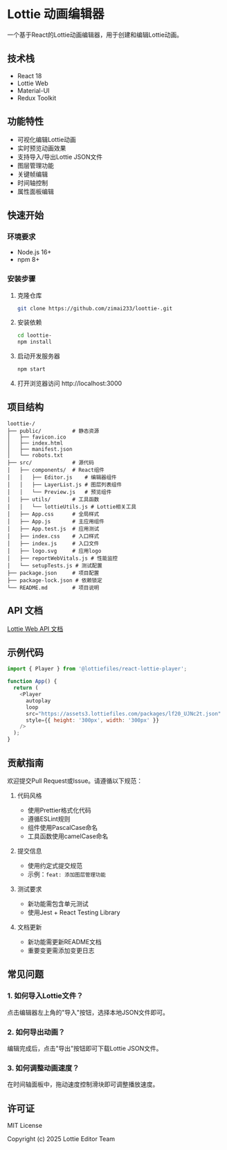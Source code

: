 # Lottie 动画编辑器

一个基于React的Lottie动画编辑器，用于创建和编辑Lottie动画。

## 技术栈

- React 18
- Lottie Web
- Material-UI
- Redux Toolkit

## 功能特性

- 可视化编辑Lottie动画
- 实时预览动画效果
- 支持导入/导出Lottie JSON文件
- 图层管理功能
- 关键帧编辑
- 时间轴控制
- 属性面板编辑

## 快速开始

### 环境要求

- Node.js 16+
- npm 8+

### 安装步骤

1. 克隆仓库
   ```bash
   git clone https://github.com/zimai233/loottie-.git
   ```

2. 安装依赖
   ```bash
   cd loottie-
   npm install
   ```

3. 启动开发服务器
   ```bash
   npm start
   ```

4. 打开浏览器访问 http://localhost:3000

## 项目结构

```
loottie-/
├── public/          # 静态资源
│   ├── favicon.ico
│   ├── index.html
│   ├── manifest.json
│   └── robots.txt
├── src/             # 源代码
│   ├── components/  # React组件
│   │   ├── Editor.js    # 编辑器组件
│   │   ├── LayerList.js # 图层列表组件
│   │   └── Preview.js   # 预览组件
│   ├── utils/       # 工具函数
│   │   └── lottieUtils.js # Lottie相关工具
│   ├── App.css      # 全局样式
│   ├── App.js       # 主应用组件
│   ├── App.test.js  # 应用测试
│   ├── index.css    # 入口样式
│   ├── index.js     # 入口文件
│   ├── logo.svg     # 应用logo
│   ├── reportWebVitals.js # 性能监控
│   └── setupTests.js # 测试配置
├── package.json     # 项目配置
├── package-lock.json # 依赖锁定
└── README.md        # 项目说明
```

## API 文档

[Lottie Web API 文档](https://airbnb.io/lottie/#/web)

## 示例代码

```javascript
import { Player } from '@lottiefiles/react-lottie-player';

function App() {
  return (
    <Player
      autoplay
      loop
      src="https://assets3.lottiefiles.com/packages/lf20_UJNc2t.json"
      style={{ height: '300px', width: '300px' }}
    />
  );
}
```

## 贡献指南

欢迎提交Pull Request或Issue。请遵循以下规范：

1. 代码风格
   - 使用Prettier格式化代码
   - 遵循ESLint规则
   - 组件使用PascalCase命名
   - 工具函数使用camelCase命名

2. 提交信息
   - 使用约定式提交规范
   - 示例：`feat: 添加图层管理功能`

3. 测试要求
   - 新功能需包含单元测试
   - 使用Jest + React Testing Library

4. 文档更新
   - 新功能需更新README文档
   - 重要变更需添加变更日志

## 常见问题

### 1. 如何导入Lottie文件？
点击编辑器左上角的"导入"按钮，选择本地JSON文件即可。

### 2. 如何导出动画？
编辑完成后，点击"导出"按钮即可下载Lottie JSON文件。

### 3. 如何调整动画速度？
在时间轴面板中，拖动速度控制滑块即可调整播放速度。

## 许可证

MIT License

Copyright (c) 2025 Lottie Editor Team
